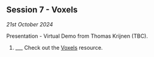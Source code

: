 ## Session 7 - Voxels

*21st October 2024*

Presentation - Virtual Demo from Thomas Krijnen (TBC).

1. ___ Check out the [Voxels](/41934/Concepts/Voxel) resource.


<!--
TOOL IFC.js / IfcOpenShell
1. ___ Meta Draw - [SVG]
3. ___ [IFC.js](/41934/Concepts/IFC.js)

### In Class Activity
* [SVG] Drawing Exercise


[SVG]: /41934/Concepts/SVG
-->
